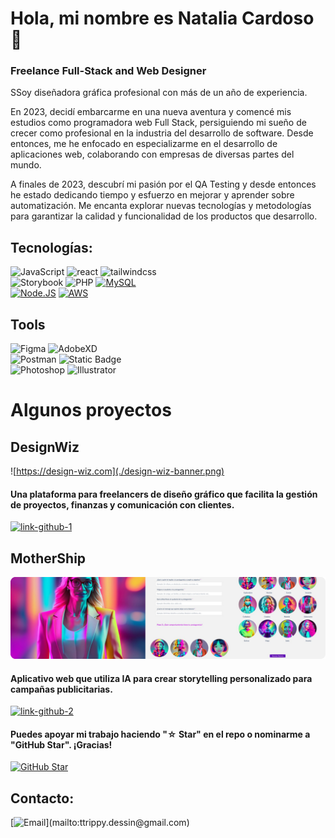# Hola, mi nombre es Natalia Cardoso 👋
### Freelance Full-Stack and Web Designer



SSoy diseñadora gráfica profesional con más de un año de experiencia.

En 2023, decidí embarcarme en una nueva aventura y comencé mis estudios como programadora web Full Stack, persiguiendo mi sueño de crecer como profesional en la industria del desarrollo de software. Desde entonces, me he enfocado en especializarme en el desarrollo de aplicaciones web, colaborando con empresas de diversas partes del mundo.

A finales de 2023, descubrí mi pasión por el QA Testing y desde entonces he estado dedicando tiempo y esfuerzo en mejorar y aprender sobre automatización. Me encanta explorar nuevas tecnologías y metodologías para garantizar la calidad y funcionalidad de los productos que desarrollo.

## Tecnologías:
![JavaScript](https://img.shields.io/badge/JavaScript-F7DF1E%3F?style=for-the-badge&logo=javascript&logoColor=white&labelColor=101010&color=%23F7DF1E)
![react](https://img.shields.io/badge/react-61DAFB%3F?style=for-the-badge&logo=React&logoColor=white&labelColor=101010&color=%2361DAFB)
![tailwindcss](https://img.shields.io/badge/tailwindcss-06B6D4%3F?style=for-the-badge&logo=tailwindcss&logoColor=white&labelColor=101010&color=%2306B6D4)
</br>
![Storybook](https://img.shields.io/badge/storybook-FF4785%3F?style=for-the-badge&logo=storybook&logoColor=white&labelColor=101010&color=%23FF4785)
![PHP](https://img.shields.io/badge/php-777BB4%3F?style=for-the-badge&logo=php&logoColor=white&labelColor=101010&color=%23777BB4)
[![MySQL](https://img.shields.io/badge/MySQL-4479A1?style=for-the-badge&logo=mysql&logoColor=white&labelColor=101010)]()
</br>
[![Node.JS](https://img.shields.io/badge/Node.JS-339933?style=for-the-badge&logo=node.js&logoColor=white&labelColor=101010)]()
[![AWS](https://img.shields.io/badge/AWS-232F3E?style=for-the-badge&logo=amazon-aws&logoColor=white&labelColor=101010)]()

## Tools
![Figma](https://img.shields.io/badge/figma-F24E1E%3F?style=for-the-badge&logo=figma&logoColor=white&labelColor=101010&color=%23F24E1E)
![AdobeXD](https://img.shields.io/badge/adobexd-FF61F6%3F?style=for-the-badge&logo=adobexd&logoColor=white&labelColor=101010&color=%23FF61F6)
</br>
![Postman](https://img.shields.io/badge/postman-FF6C37%3F?style=for-the-badge&logo=postman&logoColor=white&labelColor=101010&color=%23FF6C37)
![Static Badge](https://img.shields.io/badge/cypress-69D3A7%3F?style=for-the-badge&logo=cypress&logoColor=white&labelColor=101010&color=%2369D3A7)
</br>
![Photoshop](https://img.shields.io/badge/photoshop-31A8FF%3F?style=for-the-badge&logo=adobephotoshop&logoColor=white&labelColor=101010&color=%2331A8FF)
![Illustrator](https://img.shields.io/badge/Illustrator-FF9A00%3F?style=for-the-badge&logo=adobeillustrator&logoColor=white&labelColor=101010&color=%23FF9A00)

# Algunos proyectos

## DesignWiz

![https://design-wiz.com](./design-wiz-banner.png)

#### Una plataforma para freelancers de diseño gráfico que facilita la gestión de proyectos, finanzas y comunicación con clientes.
[![link-github-1](https://img.shields.io/badge/Revisa%20el%20proyecto%20aqu%C3%AD-181717%3F?style=social&logo=github&logoColor=black&labelColor=101010&color=%23181717)](https://github.com/NathCodeArt/DesignWiz.git)

## MotherShip

![Mothership-banner](./mothership-banner.png)

#### Aplicativo web que utiliza IA para crear storytelling personalizado para campañas publicitarias.
[![link-github-2](https://img.shields.io/badge/Revisa%20el%20proyecto%20aqu%C3%AD-181717%3F?style=social&logo=github&logoColor=black&labelColor=101010&color=%23181717)](https://github.com/NathCodeArt/DesignWiz.git)

#### Puedes apoyar mi trabajo haciendo "☆ Star" en el repo o nominarme a "GitHub Star". ¡Gracias!

[![GitHub Star](https://img.shields.io/badge/GitHub-Nominar_a_star-yellow?style=for-the-badge&logo=github&logoColor=white&labelColor=101010)](https://stars.github.com/nominate/)

## Contacto:

[![Email](https://img.shields.io/badge/ttrippy.dessin%40gmail.com-email_personal(respuesta_lenta)-D14836%3F?style=for-the-badge&logo=gmail&logoColor=white&labelColor=101010&color=%23D14836)](mailto:ttrippy.dessin@gmail.com)
